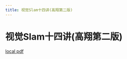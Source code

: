 ```yaml
---
title: 视觉Slam十四讲(高翔第二版)
---
```


# 视觉Slam十四讲(高翔第二版)

[local pdf](../../../pdfs/%E8%A7%86%E8%A7%89SLAM%E5%8D%81%E5%9B%9B%E8%AE%B2%28%E9%AB%98%E7%BF%94%E7%AC%AC%E4%BA%8C%E7%89%88%29.pdf)
